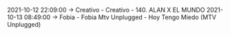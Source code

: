 2021-10-12 22:09:00 -> Creativo - Creativo - 140. ALAN X EL MUNDO
2021-10-13 08:49:00 -> Fobia - Fobia Mtv Unplugged - Hoy Tengo Miedo (MTV Unplugged)
